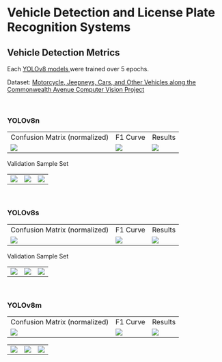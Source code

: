 <h1> Vehicle Detection and License Plate Recognition Systems </h1>
<h2> Vehicle Detection Metrics </h2>
<p> Each <a href="https://github.com/ultralytics/ultralytics"> YOLOv8 models </a> were trained over 5 epochs. </p>
<p> Dataset: 
    <a href="https://universe.roboflow.com/yolodeepsortmotorcyclelane/motorcycle-jeepneys-cars-and-other-vehicles-along-the-commonwealth-avenue">
        Motorcycle, Jeepneys, Cars, and Other Vehicles along the Commonwealth Avenue Computer Vision Project
    </a>
</p>
<br />
<h3> YOLOv8n </h3>
<table>
    <tr>
        <td> Confusion Matrix (normalized) </td>
        <td> F1 Curve </td>
        <td> Results </td>
    </tr>
    <tr>
        <td> <img src="https://noodelzcsgoaibucket.s3.ap-southeast-1.amazonaws.com/vehicle+detection+metrics/yolov8n/confusion_matrix_normalized.png" /> </td>
        <td> <img src="https://noodelzcsgoaibucket.s3.ap-southeast-1.amazonaws.com/vehicle+detection+metrics/yolov8n/F1_curve.png" /> </td>
        <td> <img src="https://noodelzcsgoaibucket.s3.ap-southeast-1.amazonaws.com/vehicle+detection+metrics/yolov8n/results.png" /> </td>
    </tr>
</table>
<p> Validation Sample Set </p>
<table>
    <tr>
        <td> <img src="https://noodelzcsgoaibucket.s3.ap-southeast-1.amazonaws.com/vehicle+detection+metrics/yolov8n/val_batch0_pred.jpg" /> </td>
        <td> <img src="https://noodelzcsgoaibucket.s3.ap-southeast-1.amazonaws.com/vehicle+detection+metrics/yolov8n/val_batch1_pred.jpg" /> </td>
        <td> <img src="https://noodelzcsgoaibucket.s3.ap-southeast-1.amazonaws.com/vehicle+detection+metrics/yolov8n/val_batch2_pred.jpg" /> </td>
    </tr>
</table>
<br />
<h3> YOLOv8s </h3>
<table>
    <tr>
        <td> Confusion Matrix (normalized) </td>
        <td> F1 Curve </td>
        <td> Results </td>
    </tr>
    <tr>
        <td> <img src="https://noodelzcsgoaibucket.s3.ap-southeast-1.amazonaws.com/vehicle+detection+metrics/yolov8s/confusion_matrix_normalized.png" /> </td>
        <td> <img src="https://noodelzcsgoaibucket.s3.ap-southeast-1.amazonaws.com/vehicle+detection+metrics/yolov8s/F1_curve.png" /> </td>
        <td> <img src="https://noodelzcsgoaibucket.s3.ap-southeast-1.amazonaws.com/vehicle+detection+metrics/yolov8s/results.png" /> </td>
    </tr>
</table>
<p> Validation Sample Set </p>
<table>
    <tr>
        <td> <img src="https://noodelzcsgoaibucket.s3.ap-southeast-1.amazonaws.com/vehicle+detection+metrics/yolov8s/val_batch0_pred.jpg" /> </td>
        <td> <img src="https://noodelzcsgoaibucket.s3.ap-southeast-1.amazonaws.com/vehicle+detection+metrics/yolov8s/val_batch1_pred.jpg" /> </td>
        <td> <img src="https://noodelzcsgoaibucket.s3.ap-southeast-1.amazonaws.com/vehicle+detection+metrics/yolov8s/val_batch2_pred.jpg" /> </td>
    </tr>
</table>
<br />
<h3> YOLOv8m </h3>
<table>
    <tr>
        <td> Confusion Matrix (normalized) </td>
        <td> F1 Curve </td>
        <td> Results </td>
    </tr>
    <tr>
        <td> <img src="https://noodelzcsgoaibucket.s3.ap-southeast-1.amazonaws.com/vehicle+detection+metrics/yolov8m/confusion_matrix_normalized.png" /> </td>
        <td> <img src="https://noodelzcsgoaibucket.s3.ap-southeast-1.amazonaws.com/vehicle+detection+metrics/yolov8m/F1_curve.png" /> </td>
        <td> <img src="https://noodelzcsgoaibucket.s3.ap-southeast-1.amazonaws.com/vehicle+detection+metrics/yolov8m/results.png" /> </td>
    </tr>
</table>
<table>
    <tr>
        <td> <img src="https://noodelzcsgoaibucket.s3.ap-southeast-1.amazonaws.com/vehicle+detection+metrics/yolov8m/val_batch0_pred.jpg" /> </td>
        <td> <img src="https://noodelzcsgoaibucket.s3.ap-southeast-1.amazonaws.com/vehicle+detection+metrics/yolov8m/val_batch1_pred.jpg" /> </td>
        <td> <img src="https://noodelzcsgoaibucket.s3.ap-southeast-1.amazonaws.com/vehicle+detection+metrics/yolov8m/val_batch2_pred.jpg" /> </td>
    </tr>
</table>